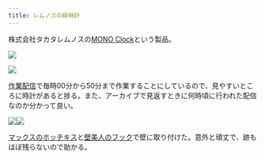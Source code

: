 ```yaml
---
title: レムノスの掛時計
---
```

株式会社タカタレムノスの[MONO Clock](https://www.amazon.co.jp/dp/B004UIT8BK)という製品。

![](https://lh5.googleusercontent.com/x4jqyhMAavTah-SsjlyIxCpuVawtuls1h_z-yosBWEZndYfHwksSxuAPpr_e5uaS81BV0m8ypER2pj6DLwhBPIVMp9knuEVJGk2H_gCdg3k8v3PJ-ptfitsRXyx2xH_RnHAg1N6nJQU8vvUmGkCYao7LbjlSDHQJUFIQiycXjqKOqh-yQYo0aqSFIE4J)

![](https://lh6.googleusercontent.com/J64tDtRs8YSu99xEXy7atWreFZ2MtIV74SLiuPsl_VqfdaBsfM-yGzEkTSTwZQbGQfR7BwvBUDHoC-MpNWgS1BTK64SmKRM6nFIJqZc6IVt1VetdCW9AdVn-VRQOumapa197oW1qwSKPwNWFoSP_ALDdBuC4gIHeuNRXe2YqmK5WtmDLQI08QtM6neyO)

[作業配信](https://www.youtube.com/channel/UC5s-KpSDGzxWPWNv94PnJHw)で毎時00分から50分まで作業することにしているので、見やすいところに時計があると捗る。また、アーカイブで見返すときに何時頃に行われた配信なのか分かって良い。

![](https://lh3.googleusercontent.com/QvtfIZwbfiOyJYgCSwXElslCfkZkLXO735bYQTob0PvHdIaj_XNUe7iJ5eO4X_lIh7Qrgmpm6i8Qb3FuO-IKretmV-0QHPd3qn0sIgi_n6ajhO1TPd5EtajmNRplDACXV0rBv4f2YUKGyqB2bMj81RkRj8Ea1DF6v_Qb_WU96UP8x00PD1QYYpf_ezvm)![](https://lh4.googleusercontent.com/fE_nLnd4X_f2deS9ifJZodXwfODoCwjpxgYA_EGgan0rd4uZoRJaT0i5lwp44HUx5wJ8IUNhxPKwxh9VMyRRQou3RhD37WYf3W4T1TlL5XqSrKNze2sNK9uMYvdhPGEwogcWac87tjBHjI4vhf40Wt4K8UGC0V96NV-9EZ_vaTNjMYRJX7J1AFBEUpa_)

[マックスのホッチキス](https://www.amazon.co.jp/dp/B000O9WRWG)と[壁美人のフック](https://www.amazon.co.jp/dp/B00CU78TDG)で壁に取り付けた。意外と頑丈で、跡もほぼ残らないので助かる。
